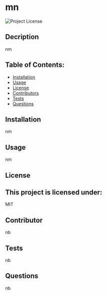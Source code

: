 # mn

![Project License](https://img.shields.io/badge/License-MIT-red)  
## Decription
  nm
  ## Table of Contents:
  - [Installation](#installation)
  - [Usage](#usage)
  - [License](#license)
  - [Contributors](#contributors)
  - [Tests](#tests)
  - [Questions](#questions)
## Installation
  nm

## Usage
  nm
  
## License
## This project is licensed under:
  MIT
  
## Contributor
  nb
  
## Tests
 
  nb
  
## Questions
  nb  

